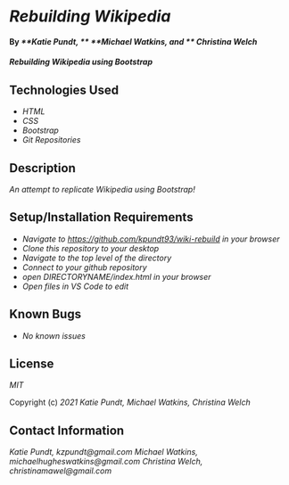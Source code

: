 # _Rebuilding Wikipedia_

#### By _**Katie Pundt, **_ _**Michael Watkins, and **_ _**Christina Welch**_ 

#### _Rebuilding Wikipedia using Bootstrap_

## Technologies Used

* _HTML_
* _CSS_
* _Bootstrap_
* _Git Repositories_

## Description

_An attempt to replicate Wikipedia using Bootstrap!_

## Setup/Installation Requirements

* _Navigate to https://github.com/kpundt93/wiki-rebuild in your browser_
* _Clone this repository to your desktop_
* _Navigate to the top level of the directory_
* _Connect to your github repository_
* _open DIRECTORYNAME/index.html in your browser_
* _Open files in VS Code to edit_

## Known Bugs

* _No known issues_

## License

_MIT_

Copyright (c) _2021_ _Katie Pundt, Michael Watkins, Christina Welch_

## Contact Information
_Katie Pundt, kzpundt@gmail.com_
_Michael Watkins, michaelhugheswatkins@gmail.com_
_Christina Welch, christinamawel@gmail.com_
